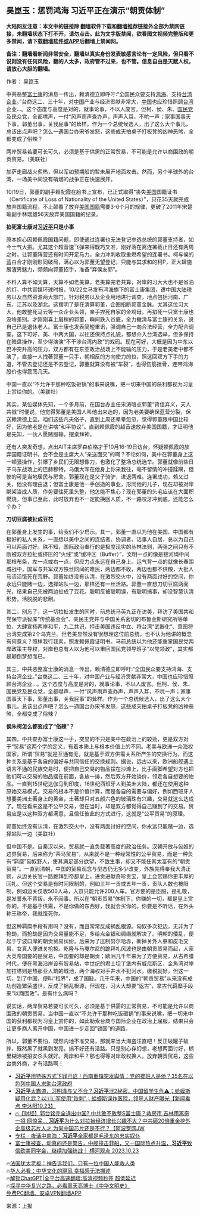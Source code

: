  <!-- 面包屑导航 --> <h2>吴崑玉：惩罚鸿海 习近平正在演示“朝贡体制”</h2> <p class="notice"><b>大陆网友注意：本文中的链接除 <a href="https://github.com/bannedbook/fanqiang" >翻墙</a>软件下载和<a href="https://github.com/killgcd/justmysocks/blob/master/README.md">翻墙推荐</a>链接外全部为禁网链接，未翻墙状态下打不开，请勿点击。此为文字版禁闻，欲看图文视频完整版和更多禁闻，请下载<a href="https://github.com/bannedbook/fanqiang">翻墙软件或APP</a>后翻墙上禁闻网。</p><p>备注：翻墙看新闻非常安全，翻墙以真实身份发表敏感言论有一定风险，但只看不说则没有任何风险，翻的人太多，政府管不过来，也不管。信息自由是天赋人权，请放心大胆的翻墙。</b></p>  <div class="entry"> <p>作者： 吴崑玉</p> <p id="summary">中共恶整<a href="https://www.bannedbook.org/bnews/tag/%e5%af%8c%e5%a3%ab%e5%ba%b7/" class="st_tag internal_tag" rel="tag" title="标签 富士康 下的日志">富士康</a>的消息一传出，赖清德立即呼吁:“全国民众要支持<a href="https://www.bannedbook.org/bnews/tag/%e9%b8%bf%e6%b5%b7/" class="st_tag internal_tag" rel="tag" title="标签 鸿海 下的日志">鸿海</a>、支持<a href="https://www.bannedbook.org/bnews/tag/%E5%8F%B0%E6%B9%BE%E4%BC%81%E4%B8%9A/" class="st_tag internal_tag" rel="tag" title="标签 台湾企业 下的日志">台湾企业</a>。”台商这二、三十年，对<span class='wp_keywordlink_affiliate'><a href="https://www.bannedbook.org/" title="中国" target="_blank">中国</a></span>产业与经济贡献非常大，<a href="https://www.bannedbook.org/bnews/tag/%E4%B8%AD%E5%9B%BD/" class="st_tag internal_tag" rel="tag" title="标签 中国 下的日志">中国</a>也应珍惜照顾<a href="https://www.bannedbook.org/bnews/tag/%e5%8f%b0%e6%b9%be/" class="st_tag internal_tag" rel="tag" title="标签 台湾 下的日志">台湾</a>企业…。这个态度与高度是对的，就事论事，不以人废言。但柯、侯、朱、<a href="https://www.bannedbook.org/bnews/tag/%e5%9b%bd%e6%b0%91%e5%85%9a/" class="st_tag internal_tag" rel="tag" title="标签 国民党 下的日志">国民党</a>及民众党，全都噤声，一付“风声雨声查办声，声声入耳，不吭一声；家事国事天下事，郭董出事，关我屁事”的耸样。作为一个总统候选人，出了这么大个事儿，总该出点声吧？怎么一遇国台办宋爷发怒，这些成天拍桌子打板凳的凶神恶煞，全都变成了俗辣？</p> <p id="conimg">两岸贸易若要可长可久，必须是基于供需的正常贸易，不可能是允许以商围政的朝贡贸易。（美联社）</p> <p>加萨走廊战火炙热，但以军如预期般的暂未展开地面攻击。然而，另个半球外的台湾，一场美中间没有硝烟的战争正在快速展开。</p> <p>10/19日，郭董的副手赖配霞在脸书上宣布，已正式取得“丧失<a href="https://www.bannedbook.org/bnews/tag/%e7%be%8e%e5%9b%bd/" class="st_tag internal_tag" rel="tag" title="标签 美国 下的日志">美国</a>国籍证书（Certificate of Loss of Nationality of the United States）”，只花35天就完成放弃国籍流程，不止颠覆了放弃<a href="https://www.bannedbook.org/bnews/tag/%E7%BE%8E%E5%9B%BD%E5%9B%BD%E7%B1%8D/" class="st_tag internal_tag" rel="tag" title="标签 美国国籍 下的日志">美国国籍</a>需要3-6个月的规律，更破了2011年宋楚瑜副手林瑞雄56天放弃美国国籍的纪录。</p> <p><strong>掐死富士康对<a href="https://www.bannedbook.org/bnews/tag/%e4%b9%a0%e8%bf%91%e5%b9%b3/" class="st_tag internal_tag" rel="tag" title="标签 习近平 下的日志">习近平</a>只是小事</strong></p> <p>原本担心因赖佩霞国籍问题，即使通过连署也无法登记参选总统的郭董支持者，如今士气大振。尤其这个超音速飞弹来得既巧又准，刚好落在离连署截止日还有两周之时，让郭董阵营还有时间开足马力，全力冲刺收取重燃希望的连署书。柯与侯的蓝白合才刚刚形同破局，满心以为郭董无望登记，只能与其求和的柯P，正大肆施展渣男魅力，频频向郭董招手，准备“弃侯友郭”。</p> <p>不料人算不如天算，天算不如老美算，老美算完老共算，对岸的习大大也不是省油的灯。中共官媒环球时报，10/22立马发布鸿海旗下的富士康集团，遭中国<span class='wp_keywordlink_affiliate'><a href="https://www.bannedbook.org/" title="大陆" target="_blank">大陆</a></span>税务以及自然资源两大部门，针对税务以及企业用地进行调查，地点包括河南、广东、江苏以及湖北。这摆明了是在清算郭董，企图掐断郭董金脉。尤其这位习大大，他敢整死马云等一众企业头领，亲手捏死自家的金鸡母，再掐死一只富士康也没啥差别。才刚刚喜上眉稍的郭董，瞬间跌入谷底，全力撇清与富士康的关系，说自己已是退休老人。富士康也发表简短重讯，强调自己一向合法经营，全力配合调查。这下可好，美、中两大国，以往还保持点礼貌，都想介入台湾选举，但多保持在暗盘操作，至少得演演“不干涉台湾内政”的戏码。现在可好，大概是因为中东以巴冲突升高的压力，双方都有在东亚政治战场上不能输的压力，于是老美老中都不演了，直接一人拽著郭董一只手，朝相反的方向使力的拉，照这回双方下手的力道，不管去登记还是不去登记，郭董就算没有被“车裂”，也得伤筋挫骨，连带鸿海股价也得震荡几天。</p> <p>中国一直以“不允许干那种吃饭砸锅”的事来说嘴，把一切来中国的获利都视为习皇上赏给你的。（美联社）</p> <p>其实，某位媒体先知，一个多月前，在国台办主任宋涛暗点郭董“背信弃义，天人共戮”时便说，他觉得郭董是美国人叫他出来选的，因为老美要确保蓝营分裂，保送赖清德上垒。咱们这些凡夫俗子，直到上周还晕晕忽忽，觉得郭董跟中国比较好，因为他老是在讲啥“和平协议”。直到赖佩霞的超音速放弃美国国籍，才证明他是先知，一伙人愿赌服输，摆桌拜神。</p> <p>还有人突发奇想，点出AIT主席罗森伯格才于10月16-19日访台，怀疑赖佩霞的放弃国籍证明书，会不会是主席大人“亲送面交”的啊？不论如何，美中在郭董身上这一顿骚操作，引爆了乡民们无限想像力，也激化了整场总统选举。郭董就像前些日子乌东战场上的巴赫穆特，乌俄大军在他身上你来我往，毫不留情的冲撞蹂躏，但惨的可是当地居民与房舍。郭董现在是父子骑驴，进退两难。连署成功，赖又过关，他没有理由退；但富士康是他一手创造的事业，形同他的儿子，现在却被对岸绑架当成人质，作势要往死里头整，他怎能不焦心？现在郭董的头毛应该在大面积燃烧，但事已至此，此时放弃也不一定能换回人质，不一路咬牙冲到底，还能怎么个办？</p> <p><strong>刀切豆腐被扯成豆花</strong></p>  <p>在郭董身上发生的事，给我们不少启示。其一，郭董一直以为他在美国、中国都有极好的私人关系，一直想以美中之间的连结者、协调者、话事人自居，总以为自己可以两面讨好。殊不知，国际政治奉行的是极度现实的丛林法则，两强之间只有不断被双方拉扯或挤压的“火线”或“缓冲区（Buffer）”，文明一点的像是拔河绳中间那根布条，左一点或右一点，但应力点永远在自己身上。运气背一点的就像长春围城战中，国军与共军双方铁丝网间的难民，两边都不收，两边也都不供粮，大批人马活活饿死在荒野。郭董始终没有认清，在激烈交火中，没有两面讨好的空间，你永远只能赌一边，选择站队一边，那样还有一丝活路。郭董一直想刀切豆腐两面光，结果自己先被两边扯成了豆花。聪明反被聪明误，有聪明搞事，却没智慧认清形势，活脱脱的悲剧。</p> <p>其二，别忘了，这一切拉扯发生的同时，前总统马英九正在访美，拜访了美国共和党保守派智库“传统基金会”、亲民主党并与中国关系密切的布鲁金斯研究所等单位，大肆宣扬两岸和平，九二共识，抨击美国违反中立、将台湾“武器化”、意图将台湾变成第2个乌克兰。但老美显然没有很想理这位前总统，也不认为他讲的概念有何意义？照样我行我素，照发赖佩霞证明书。马前总统以为他还能重掌国民党两岸政策主导权，对岸也总有人以为他可以重回国民党领导班子“以党领政”，其实都是颠倒梦想而已。</p> <p>其三，中共恶整富士康的消息一传出，赖清德立即呼吁:“全国民众要支持鸿海、支持台湾企业。”台商这二、三十年，对中国产业与经济贡献非常大，中国也应珍惜照顾台湾企业…。这个态度与高度是对的，就事论事，不以人废言。但柯、侯、朱、国民党及民众党，全都噤声，一付“风声雨声查办声，声声入耳，不吭一声；家事国事天下事，郭董出事，关我屁事”的耸样。作为一个总统候选人，出了这么大个事儿，总该出点声吧？怎么一遇国台办宋爷发怒，这些成天拍桌子打板凳的凶神恶煞，全都变成了俗辣？</p> <p><strong>侯朱柯怎么都变成了“俗辣”？</strong></p> <p>其四，中共查办富士康这一手，突显的不只是美中在政治上的较劲，更是双方对于“贸易”这两个字的定义，有着本质上与根本价值上的不同。老美与欧洲一众海权国家，所谓“贸易”就是互通有无，就是基于双方供需关系所产生的交换行为，而这种关系是基于各自的偏好与共同信任的交换规则。据说，远古以来，欧洲船舰遇上语言不通的民族交易时，便把自己交易的物品摆在沙滩上，比手画脚希望对方也把他们可以交易的物品摆在前面，各放一排，然后双方开始谈价，领走各自想要的物品。一直到15世纪达伽马到印度，16世纪西班牙人到美洲大陆，都还在使用这种原始交易模式。交易的根本不是价值计算，而是各自的需要与偏好，例如西班牙人想要美洲土著身上的黄金，土著却只对五颜六色的玻璃珠有兴趣，交易就这么达成了。现在看来这是不公平交易，但在当时，却是双方都觉得自己赚到了的交易。贸易应是以这种双方都满意，且信任彼此的方式进行，这就是“公平贸易”的原理。</p> <p>郭董始终没有认清，在激烈交火中，没有两面讨好的空间，你永远只能赌一边，选择站队一边（美联社）</p>  <p>但中国不是。自秦汉以来，贸易就一直负载著高度的政治任务。汉朝开放与匈奴的边界贸易，后来称为“茶马贸易”，从来就不是一种经常性的公平贸易，而是一种负有“羁糜”匈奴野人，使其满足部分欲望，不致生事，却又不能任其太富有的“朝贡贸易”。一直到清朝，中国的贸易观念与型态仍无多少改变，外族先得奉我大清正朔，从边关长官一路跪拜到帝都皇上，进贡进献奇珍贵宝，皇上会赏赐你更丰厚的回礼。但这个交易是有时间限制的，例如三年一贡或五年一贡，贡队人数也被限制，例如边关仅收500人马，入京只能允许200人车。官方要的是臣服，是礼敬，是发誓永不背叛，永不闹事。所以在“朝贡贸易”体制下，你赚的一切，都是皇上赏你的，不是基于供需，不是你做的东西好，我就会买你的。你要是不听话，在外头称王称帝，我就饿死你。</p> <p>但这种羁糜手段有用吗？没有，而且常常反成祸乱根源。匈奴多次犯边，无非为了抢劫，而抢劫是因为交易量能不足，多给点金银和绸缎就解决了。明朝的倭乱，便起于宁波口岸的朝贡贸易纠纷。后来为了压制努尔哈赤，断掉关外人嵾和皮毛交易，女真人便进关抢掠。乾隆与马戛尔尼的跪拜礼风波也是由朝贡贸易而起，人家大英帝国要的是贸易，中国要的却是朝贡；欧洲几千年来为了方便贸易，从古希腊时代，便在黑海沿岸设有贸易站，中世纪的君士坦丁堡内有威尼斯区，金角湾对岸加拉塔则是热那亚人筑的城池，两个海权对手井水不犯河水，缴税就好。但这一切，到了中国，便叫“租界”，成了国耻。几千年来，中国的“朝贡贸易”从来没有成功创造繁荣盛世，反成了祸乱根源，但现在，习大大却要“返古”，拿古代羁糜手段来“以商围政”，是有什么病吗？</p> <p>说实话，两岸贸易若要可长可久，必须是基于供需的正常贸易，不可能是允许以商围政的朝贡贸易。当中国一直以“不允许干那种吃饭砸锅”的事来说嘴，把一切来中国的获利都视为习皇上赏你的，如此勒索台商与国际企业在政治上屈服，结果只会让更多商人离开中国，中国进一步走回“锁国”的道路。</p> <p>所以，郭董不要怕，既然内地不准交易，那就来当大海盗汪直吧！反正破罐子破摔，既然黑了就黑到发亮，搞不好还有活路。只是别心存幻想，老想两面讨好，糊里糊涂被招安杀头就好。两岸和平？那也得等对岸政权换人，放弃朝贡贸易，这些台商外商，才有活路啊！</p> <!--<div id="taboola-mid-1"></div>--><ul class='op-related-articles' title='相关阅读'> <li><a href='https://www.bannedbook.org/bnews/comments/20231024/1951374.html' target='_blank'><b>习近平</b>用特殊方式下罪己诏！西南重镇突发舆情：党的接班人是他？35名在以色列中国人求助台湾政府</a></li> <li><a href='https://www.bannedbook.org/bnews/sohnews/20231024/1951371.html' target='_blank'><b>习近平</b>太霸道，习明泽与父不合？<b>习近平</b>泄2秘密，中国留学生危⚠️；蛤蟆斯疑用化武？以🇮🇱军使用“铁刺”；蛤蟆斯误炸医院，领导人财产曝光【新闻看点 李沐阳10.23】</a></li> <li><a href='https://www.bannedbook.org/bnews/bannedvideo/20231024/1951362.html' target='_blank'>🔥【财经】郭台铭完全退出中国? 中共敢不敢整S富士康？救房市 吉林用离奇一招 网惊呆... <b>习近平</b>为什么对拉抬经济增长兴趣不大？中共砸20倍重金挖外企高级芯片人才 为何中国芯片还是不行？【阿波罗网JW</a></li> <li><a href='https://www.bannedbook.org/bnews/ssgc/20231024/1951295.html' target='_blank'>专栏 - 夜话中南海：<b>习近平</b>全家都是毛泽东的忠实奴仆</a></li> <li><a href='https://www.bannedbook.org/bnews/sohnews/20231024/1951283.html' target='_blank'>富士康被查，动真的还是警告，中舰撞击菲船，又一国际热点升温，<b>习近平</b>致信欧美同学会，继续加强统战｜ 横河观点 2023.10.23</a></li> </ul> <p class="texttj"> 🔥<a href="https://www.bannedbook.org/bnews/ssgc/20230219/1850782.html" target="_blank">法国犹太老板：神告诉我们，只有一位中国人能救人类</a><br/> 🔥<a href="https://www.bannedbook.org/bnews/comments/20220220/1694796.html" target="_blank">华人必看：中华文化的飓风 幸福感无法描述</a><br/> 🔥<a href="https://github.com/bannedbook/fanqiang/wiki/V2ray%E6%9C%BA%E5%9C%BA" target="_blank">解锁ChatGPT|全平台高速翻墙:高清视频秒开,超低延迟</a><br/> 🔥<a href="https://www.bannedbook.org/bnews/comments/20220808/1768773.html" target="_blank">探寻中华复兴之路，必看章天亮博士《中华文明史》</a><br/> <a href="https://github.com/bannedbook/fanqiang/wiki/%E7%A6%81%E9%97%BB%E7%BD%91%E5%AE%89%E5%8D%93%E7%BF%BB%E5%A2%99%E6%96%B0%E9%97%BBAPP" target="_blank">免费PC翻墙、安卓VPN翻墙APP</a><br/> </p><p class="src-info">来源：上报 </p> <a name='sharetosocial'></a> <div style="margin-bottom:5px;padding-bottom:5px;clear:both"> <div id="archive-pix-1" class="banner-ads"> <!-- AuctionX Display platform tag START --> <div id="27602x728x90x621x_ADSLOT1" clicktrack="%%CLICK_URL_ESC%%"></div>  <!-- AuctionX Display platform tag END --> </div> <div id="archive-pix-2" class="banner-ads"> <!-- AuctionX Display platform tag START --> <div id="27556x300x250x621x_ADSLOT1" clicktrack="%%CLICK_URL_ESC%%" style="margin:0 auto;text-align:center"></div>  <!-- AuctionX Display platform tag END --> </div> </div>  <div id="archive-pix-1" class="banner-ads"> <!-- AuctionX Display platform tag START --> <div id="27603x728x90x621x_ADSLOT1" clicktrack="%%CLICK_URL_ESC%%"></div>  <!-- AuctionX Display platform tag END --> </div> </div><!--END ENTRY--> 